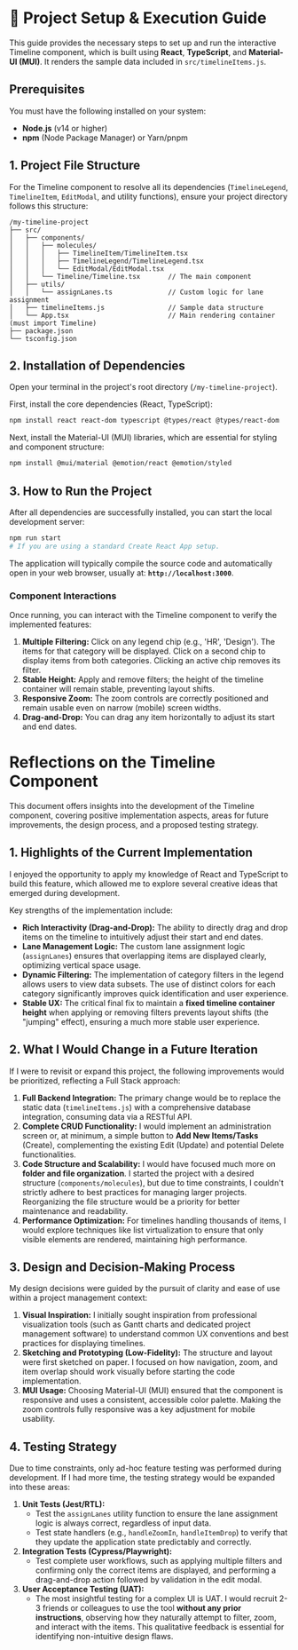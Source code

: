 # 🚀 Project Setup & Execution Guide

This guide provides the necessary steps to set up and run the interactive Timeline component, which is built using **React**, **TypeScript**, and **Material-UI (MUI)**. It renders the sample data included in `src/timelineItems.js`.

## Prerequisites

You must have the following installed on your system:

  * **Node.js** (v14 or higher)
  * **npm** (Node Package Manager) or Yarn/pnpm

## 1\. Project File Structure

For the Timeline component to resolve all its dependencies (`TimelineLegend`, `TimelineItem`, `EditModal`, and utility functions), ensure your project directory follows this structure:

```
/my-timeline-project
├── src/
│   ├── components/
│   │   ├── molecules/
│   │   │   ├── TimelineItem/TimelineItem.tsx
│   │   │   ├── TimelineLegend/TimelineLegend.tsx
│   │   │   └── EditModal/EditModal.tsx
│   │   └── Timeline/Timeline.tsx       // The main component
│   ├── utils/
│   │   └── assignLanes.ts              // Custom logic for lane assignment
│   ├── timelineItems.js                // Sample data structure
│   └── App.tsx                         // Main rendering container (must import Timeline)
├── package.json
└── tsconfig.json
```

## 2\. Installation of Dependencies

Open your terminal in the project's root directory (`/my-timeline-project`).

First, install the core dependencies (React, TypeScript):

```bash
npm install react react-dom typescript @types/react @types/react-dom
```

Next, install the Material-UI (MUI) libraries, which are essential for styling and component structure:

```bash
npm install @mui/material @emotion/react @emotion/styled
```

## 3\. How to Run the Project

After all dependencies are successfully installed, you can start the local development server:

```bash
npm run start
# If you are using a standard Create React App setup.
```

The application will typically compile the source code and automatically open in your web browser, usually at: **`http://localhost:3000`**.

### Component Interactions

Once running, you can interact with the Timeline component to verify the implemented features:

1.  **Multiple Filtering:** Click on any legend chip (e.g., 'HR', 'Design'). The items for that category will be displayed. Click on a second chip to display items from both categories. Clicking an active chip removes its filter.
2.  **Stable Height:** Apply and remove filters; the height of the timeline container will remain stable, preventing layout shifts.
3.  **Responsive Zoom:** The zoom controls are correctly positioned and remain usable even on narrow (mobile) screen widths.
4.  **Drag-and-Drop:** You can drag any item horizontally to adjust its start and end dates.

# Reflections on the Timeline Component

This document offers insights into the development of the Timeline component, covering positive implementation aspects, areas for future improvements, the design process, and a proposed testing strategy.

## 1. Highlights of the Current Implementation

I enjoyed the opportunity to apply my knowledge of React and TypeScript to build this feature, which allowed me to explore several creative ideas that emerged during development.

Key strengths of the implementation include:

* **Rich Interactivity (Drag-and-Drop):** The ability to directly drag and drop items on the timeline to intuitively adjust their start and end dates.
* **Lane Management Logic:** The custom lane assignment logic (`assignLanes`) ensures that overlapping items are displayed clearly, optimizing vertical space usage.
* **Dynamic Filtering:** The implementation of category filters in the legend allows users to view data subsets. The use of distinct colors for each category significantly improves quick identification and user experience.
* **Stable UX:** The critical final fix to maintain a **fixed timeline container height** when applying or removing filters prevents layout shifts (the "jumping" effect), ensuring a much more stable user experience.

## 2. What I Would Change in a Future Iteration

If I were to revisit or expand this project, the following improvements would be prioritized, reflecting a Full Stack approach:

1.  **Full Backend Integration:** The primary change would be to replace the static data (`timelineItems.js`) with a comprehensive database integration, consuming data via a RESTful API.
2.  **Complete CRUD Functionality:** I would implement an administration screen or, at minimum, a simple button to **Add New Items/Tasks** (Create), complementing the existing Edit (Update) and potential Delete functionalities.
3.  **Code Structure and Scalability:** I would have focused much more on **folder and file organization**. I started the project with a desired structure (`components/molecules`), but due to time constraints, I couldn't strictly adhere to best practices for managing larger projects. Reorganizing the file structure would be a priority for better maintenance and readability.
4.  **Performance Optimization:** For timelines handling thousands of items, I would explore techniques like list virtualization to ensure that only visible elements are rendered, maintaining high performance.

## 3. Design and Decision-Making Process

My design decisions were guided by the pursuit of clarity and ease of use within a project management context:

1.  **Visual Inspiration:** I initially sought inspiration from professional visualization tools (such as Gantt charts and dedicated project management software) to understand common UX conventions and best practices for displaying timelines.
2.  **Sketching and Prototyping (Low-Fidelity):** The structure and layout were first sketched on paper. I focused on how navigation, zoom, and item overlap should work visually before starting the code implementation.
3.  **MUI Usage:** Choosing Material-UI (MUI) ensured that the component is responsive and uses a consistent, accessible color palette. Making the zoom controls fully responsive was a key adjustment for mobile usability.

## 4. Testing Strategy

Due to time constraints, only ad-hoc feature testing was performed during development. If I had more time, the testing strategy would be expanded into these areas:

1.  **Unit Tests (Jest/RTL):**
    * Test the `assignLanes` utility function to ensure the lane assignment logic is always correct, regardless of input data.
    * Test state handlers (e.g., `handleZoomIn`, `handleItemDrop`) to verify that they update the application state predictably and correctly.
2.  **Integration Tests (Cypress/Playwright):**
    * Test complete user workflows, such as applying multiple filters and confirming only the correct items are displayed, and performing a drag-and-drop action followed by validation in the edit modal.
3.  **User Acceptance Testing (UAT):**
    * The most insightful testing for a complex UI is UAT. I would recruit 2-3 friends or colleagues to use the tool **without any prior instructions**, observing how they naturally attempt to filter, zoom, and interact with the items. This qualitative feedback is essential for identifying non-intuitive design flaws.

